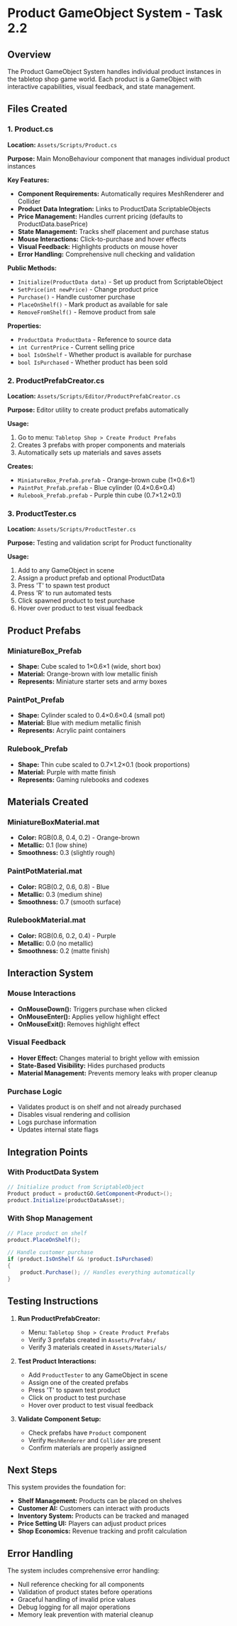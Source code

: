 # Product GameObject System - Task 2.2

## Overview
The Product GameObject System handles individual product instances in the tabletop shop game world. Each product is a GameObject with interactive capabilities, visual feedback, and state management.

## Files Created

### 1. Product.cs
**Location:** `Assets/Scripts/Product.cs`

**Purpose:** Main MonoBehaviour component that manages individual product instances

**Key Features:**
- **Component Requirements:** Automatically requires MeshRenderer and Collider
- **Product Data Integration:** Links to ProductData ScriptableObjects
- **Price Management:** Handles current pricing (defaults to ProductData.basePrice)
- **State Management:** Tracks shelf placement and purchase status
- **Mouse Interactions:** Click-to-purchase and hover effects
- **Visual Feedback:** Highlights products on mouse hover
- **Error Handling:** Comprehensive null checking and validation

**Public Methods:**
- `Initialize(ProductData data)` - Set up product from ScriptableObject
- `SetPrice(int newPrice)` - Change product price
- `Purchase()` - Handle customer purchase
- `PlaceOnShelf()` - Mark product as available for sale
- `RemoveFromShelf()` - Remove product from sale

**Properties:**
- `ProductData ProductData` - Reference to source data
- `int CurrentPrice` - Current selling price
- `bool IsOnShelf` - Whether product is available for purchase
- `bool IsPurchased` - Whether product has been sold

### 2. ProductPrefabCreator.cs
**Location:** `Assets/Scripts/Editor/ProductPrefabCreator.cs`

**Purpose:** Editor utility to create product prefabs automatically

**Usage:** 
1. Go to menu: `Tabletop Shop > Create Product Prefabs`
2. Creates 3 prefabs with proper components and materials
3. Automatically sets up materials and saves assets

**Creates:**
- `MiniatureBox_Prefab.prefab` - Orange-brown cube (1×0.6×1)
- `PaintPot_Prefab.prefab` - Blue cylinder (0.4×0.6×0.4)
- `Rulebook_Prefab.prefab` - Purple thin cube (0.7×1.2×0.1)

### 3. ProductTester.cs
**Location:** `Assets/Scripts/ProductTester.cs`

**Purpose:** Testing and validation script for Product functionality

**Usage:**
1. Add to any GameObject in scene
2. Assign a product prefab and optional ProductData
3. Press 'T' to spawn test product
4. Press 'R' to run automated tests
5. Click spawned product to test purchase
6. Hover over product to test visual feedback

## Product Prefabs

### MiniatureBox_Prefab
- **Shape:** Cube scaled to 1×0.6×1 (wide, short box)
- **Material:** Orange-brown with low metallic finish
- **Represents:** Miniature starter sets and army boxes

### PaintPot_Prefab
- **Shape:** Cylinder scaled to 0.4×0.6×0.4 (small pot)
- **Material:** Blue with medium metallic finish
- **Represents:** Acrylic paint containers

### Rulebook_Prefab
- **Shape:** Thin cube scaled to 0.7×1.2×0.1 (book proportions)
- **Material:** Purple with matte finish
- **Represents:** Gaming rulebooks and codexes

## Materials Created

### MiniatureBoxMaterial.mat
- **Color:** RGB(0.8, 0.4, 0.2) - Orange-brown
- **Metallic:** 0.1 (low shine)
- **Smoothness:** 0.3 (slightly rough)

### PaintPotMaterial.mat
- **Color:** RGB(0.2, 0.6, 0.8) - Blue
- **Metallic:** 0.3 (medium shine)
- **Smoothness:** 0.7 (smooth surface)

### RulebookMaterial.mat
- **Color:** RGB(0.6, 0.2, 0.4) - Purple
- **Metallic:** 0.0 (no metallic)
- **Smoothness:** 0.2 (matte finish)

## Interaction System

### Mouse Interactions
- **OnMouseDown():** Triggers purchase when clicked
- **OnMouseEnter():** Applies yellow highlight effect
- **OnMouseExit():** Removes highlight effect

### Visual Feedback
- **Hover Effect:** Changes material to bright yellow with emission
- **State-Based Visibility:** Hides purchased products
- **Material Management:** Prevents memory leaks with proper cleanup

### Purchase Logic
- Validates product is on shelf and not already purchased
- Disables visual rendering and collision
- Logs purchase information
- Updates internal state flags

## Integration Points

### With ProductData System
```csharp
// Initialize product from ScriptableObject
Product product = productGO.GetComponent<Product>();
product.Initialize(productDataAsset);
```

### With Shop Management
```csharp
// Place product on shelf
product.PlaceOnShelf();

// Handle customer purchase
if (product.IsOnShelf && !product.IsPurchased)
{
    product.Purchase(); // Handles everything automatically
}
```

## Testing Instructions

1. **Run ProductPrefabCreator:**
   - Menu: `Tabletop Shop > Create Product Prefabs`
   - Verify 3 prefabs created in `Assets/Prefabs/`
   - Verify 3 materials created in `Assets/Materials/`

2. **Test Product Interactions:**
   - Add `ProductTester` to any GameObject in scene
   - Assign one of the created prefabs
   - Press 'T' to spawn test product
   - Click on product to test purchase
   - Hover over product to test visual feedback

3. **Validate Component Setup:**
   - Check prefabs have `Product` component
   - Verify `MeshRenderer` and `Collider` are present
   - Confirm materials are properly assigned

## Next Steps

This system provides the foundation for:
- **Shelf Management:** Products can be placed on shelves
- **Customer AI:** Customers can interact with products
- **Inventory System:** Products can be tracked and managed
- **Price Setting UI:** Players can adjust product prices
- **Shop Economics:** Revenue tracking and profit calculation

## Error Handling

The system includes comprehensive error handling:
- Null reference checking for all components
- Validation of product states before operations
- Graceful handling of invalid price values
- Debug logging for all major operations
- Memory leak prevention with material cleanup
